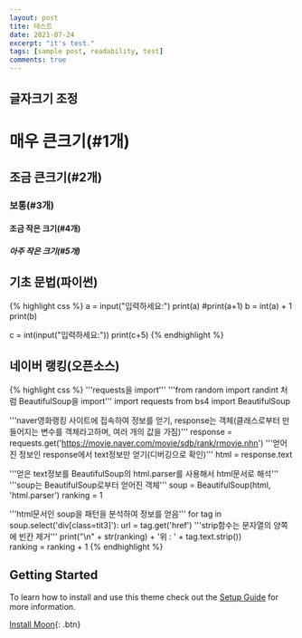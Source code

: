 ```yaml
---
layout: post
tite: 테스트
date: 2021-07-24
excerpt: "it's test."
tags: [sample post, readability, test]
comments: true
---
```


## 글자크기 조정
# 매우 큰크기(#1개)
## 조금 큰크기(#2개)
### 보통(#3개)
#### 조금 작은 크기(#4개)
##### 아주 작은 크기(#5개)

## 기초 문법(파이썬)

{% highlight css %}
a = input("입력하세요:")
print(a)
#print(a+1)
b = int(a) + 1
print(b)

c = int(input("입력하세요:"))
print(c+5)
{% endhighlight %}

## 네이버 랭킹(오픈소스)

{% highlight css %}
'''requests을 import''' 
'''from random import randint 처럼 BeautifulSoup을 import'''
import requests
from bs4 import BeautifulSoup

'''naver영화랭킹 사이트에 접속하여 정보를 얻기, response는 객체(클래스로부터 만들어지는 변수를 객체라고하며, 여러 개의 값을 가짐)'''
response = requests.get('https://movie.naver.com/movie/sdb/rank/rmovie.nhn')
'''얻어진 정보인 response에서 text정보만 얻기(디버깅으로 확인)'''
html = response.text

'''얻은 text정보를 BeautifulSoup의 html.parser를 사용해서 html문서로 해석'''
'''soup는 BeautifulSoup로부터 얻어진 객체'''
soup = BeautifulSoup(html, 'html.parser')
ranking = 1

'''html문서인 soup을 패턴을 분석하여 정보를 얻음'''
for tag in soup.select('div[class=tit3]'):
    url = tag.get('href')
    '''strip함수는 문자열의 양쪽에 빈칸 제거'''
    print("\n" + str(ranking) + '위 : ' + tag.text.strip())	
    ranking = ranking + 1
{% endhighlight %}

## Getting Started

To learn how to install and use this theme check out the [Setup Guide](http://taylantatli.me/Moon/moon-theme/) for more information.
      
[Install Moon](https://github.com/TaylanTatli/Moon){: .btn}

